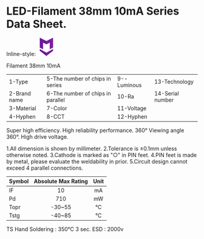 # LED-Filament 38mm 10mA Series Data Sheet.

Inline-style: 
![alt text](https://github.com/adam-p/markdown-here/raw/master/src/common/images/icon48.png "Logo Title Text 1")

Filament 38mm 10mA

|  |  |  |  |
| ------------- | ------------------------------------ | ------------------ | ---------------- |
| 1-Type      | 5-The number of chips in series     | 9--Luminous        | 13-Technology |
| 2-Brand name| 6-The number of chips in parallel   | 10-Ra             | 14-Serial number |
| 3-Material  | 7-Color                             | 11-Voltage | |
| 4-Hyphen    | 8-CCT                               | 12-Hyphen | |


Super high efficiency.
High reliability performance.
360° Viewing angle 360°.
High drive voltage.

1.All dimension is shown by millimeter.
2.Tolerance is ±0.1mm unless otherwise noted.
3.Cathode is marked as "○" in PIN feet.
4.PIN feet is made by metal, please evaluate the weldability in prior.
5.Circuit design cannot exceed 4 parallel connections.

| Symbol | Absolute Max Rating | Unit |
| ------------- | :-------------: |:-------------: |
|IF |10 |mA | 
|Pd |710 |mW | 
|Topr |-30~55 |℃ | 
|Tstg | -40~85|℃ | 

TS Hand Soldering : 350℃ 3 sec. 
ESD : 2000v


